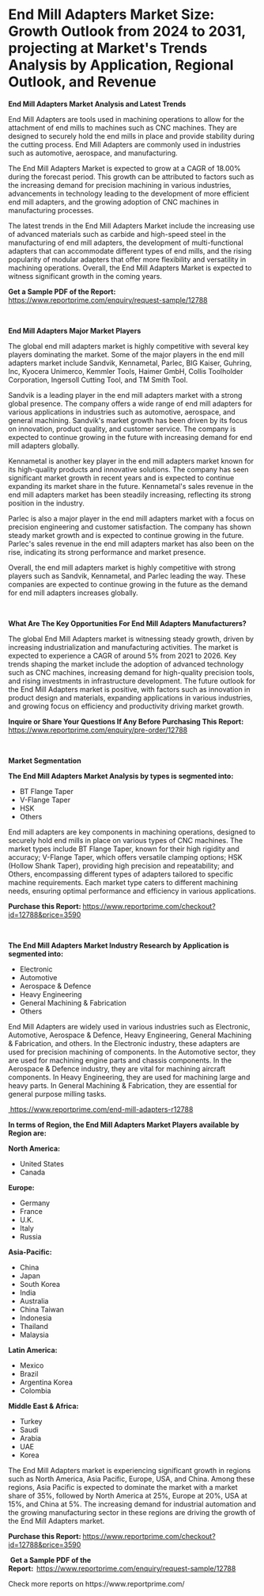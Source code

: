 <p><h1>End Mill Adapters Market Size: Growth Outlook from 2024 to 2031, projecting at Market's Trends Analysis by Application, Regional Outlook, and Revenue</h1></p><p><strong>End Mill Adapters Market Analysis and Latest Trends</strong></p>
<p><p>End Mill Adapters are tools used in machining operations to allow for the attachment of end mills to machines such as CNC machines. They are designed to securely hold the end mills in place and provide stability during the cutting process. End Mill Adapters are commonly used in industries such as automotive, aerospace, and manufacturing.</p><p>The End Mill Adapters Market is expected to grow at a CAGR of 18.00% during the forecast period. This growth can be attributed to factors such as the increasing demand for precision machining in various industries, advancements in technology leading to the development of more efficient end mill adapters, and the growing adoption of CNC machines in manufacturing processes.</p><p>The latest trends in the End Mill Adapters Market include the increasing use of advanced materials such as carbide and high-speed steel in the manufacturing of end mill adapters, the development of multi-functional adapters that can accommodate different types of end mills, and the rising popularity of modular adapters that offer more flexibility and versatility in machining operations. Overall, the End Mill Adapters Market is expected to witness significant growth in the coming years.</p></p>
<p><strong>Get a Sample PDF of the Report:&nbsp;</strong> <a href="https://www.reportprime.com/enquiry/request-sample/12788">https://www.reportprime.com/enquiry/request-sample/12788</a></p>
<p>&nbsp;</p>
<p><strong>End Mill Adapters Major Market Players</strong></p>
<p><p>The global end mill adapters market is highly competitive with several key players dominating the market. Some of the major players in the end mill adapters market include Sandvik, Kennametal, Parlec, BIG Kaiser, Guhring, Inc, Kyocera Unimerco, Kemmler Tools, Haimer GmbH, Collis Toolholder Corporation, Ingersoll Cutting Tool, and TM Smith Tool.</p><p>Sandvik is a leading player in the end mill adapters market with a strong global presence. The company offers a wide range of end mill adapters for various applications in industries such as automotive, aerospace, and general machining. Sandvik's market growth has been driven by its focus on innovation, product quality, and customer service. The company is expected to continue growing in the future with increasing demand for end mill adapters globally.</p><p>Kennametal is another key player in the end mill adapters market known for its high-quality products and innovative solutions. The company has seen significant market growth in recent years and is expected to continue expanding its market share in the future. Kennametal's sales revenue in the end mill adapters market has been steadily increasing, reflecting its strong position in the industry.</p><p>Parlec is also a major player in the end mill adapters market with a focus on precision engineering and customer satisfaction. The company has shown steady market growth and is expected to continue growing in the future. Parlec's sales revenue in the end mill adapters market has also been on the rise, indicating its strong performance and market presence.</p><p>Overall, the end mill adapters market is highly competitive with strong players such as Sandvik, Kennametal, and Parlec leading the way. These companies are expected to continue growing in the future as the demand for end mill adapters increases globally.</p></p>
<p>&nbsp;</p>
<p><strong>What Are The Key Opportunities For End Mill Adapters Manufacturers?</strong></p>
<p><p>The global End Mill Adapters market is witnessing steady growth, driven by increasing industrialization and manufacturing activities. The market is expected to experience a CAGR of around 5% from 2021 to 2026. Key trends shaping the market include the adoption of advanced technology such as CNC machines, increasing demand for high-quality precision tools, and rising investments in infrastructure development. The future outlook for the End Mill Adapters market is positive, with factors such as innovation in product design and materials, expanding applications in various industries, and growing focus on efficiency and productivity driving market growth.</p></p>
<p><strong>Inquire or Share Your Questions If Any Before Purchasing This Report:</strong> <a href="https://www.reportprime.com/enquiry/pre-order/12788">https://www.reportprime.com/enquiry/pre-order/12788</a></p>
<p>&nbsp;</p>
<p><strong>Market Segmentation</strong></p>
<p><strong>The End Mill Adapters Market Analysis by types is segmented into:</strong></p>
<p><ul><li>BT Flange Taper</li><li>V-Flange Taper</li><li>HSK</li><li>Others</li></ul></p>
<p><p>End mill adapters are key components in machining operations, designed to securely hold end mills in place on various types of CNC machines. The market types include BT Flange Taper, known for their high rigidity and accuracy; V-Flange Taper, which offers versatile clamping options; HSK (Hollow Shank Taper), providing high precision and repeatability; and Others, encompassing different types of adapters tailored to specific machine requirements. Each market type caters to different machining needs, ensuring optimal performance and efficiency in various applications.</p></p>
<p><strong>Purchase this Report:&nbsp;</strong><a href="https://www.reportprime.com/checkout?id=12788&price=3590">https://www.reportprime.com/checkout?id=12788&price=3590</a></p>
<p>&nbsp;</p>
<p><strong>The End Mill Adapters Market Industry Research by Application is segmented into:</strong></p>
<p><ul><li>Electronic</li><li>Automotive</li><li>Aerospace & Defence</li><li>Heavy Engineering</li><li>General Machining & Fabrication</li><li>Others</li></ul></p>
<p><p>End Mill Adapters are widely used in various industries such as Electronic, Automotive, Aerospace & Defence, Heavy Engineering, General Machining & Fabrication, and others. In the Electronic industry, these adapters are used for precision machining of components. In the Automotive sector, they are used for machining engine parts and chassis components. In the Aerospace & Defence industry, they are vital for machining aircraft components. In Heavy Engineering, they are used for machining large and heavy parts. In General Machining & Fabrication, they are essential for general purpose milling tasks.</p></p>
<p><a href="https://www.reportprime.com/end-mill-adapters-r12788">&nbsp;https://www.reportprime.com/end-mill-adapters-r12788</a></p>
<p><strong>In terms of Region, the End Mill Adapters Market Players available by Region are:</strong></p>
<p>
    <p> <strong> North America: </strong>
        <ul>
            <li>United States</li>
            <li>Canada</li>
        </ul>
        </p> 
    <p> <strong> Europe: </strong>
        <ul>
            <li>Germany</li>
            <li>France</li>
            <li>U.K.</li>
            <li>Italy</li>
            <li>Russia</li>
        </ul>
        </p> 
    <p> <strong> Asia-Pacific: </strong>
        <ul>
            <li>China</li>
            <li>Japan</li>
            <li>South Korea</li>
            <li>India</li>
            <li>Australia</li>
            <li>China Taiwan</li>
            <li>Indonesia</li>
            <li>Thailand</li>
            <li>Malaysia</li>
        </ul>
        </p> 
    <p> <strong> Latin America: </strong>
        <ul>
            <li>Mexico</li>
            <li>Brazil</li>
            <li>Argentina Korea</li>
            <li>Colombia</li>
        </ul>
        </p> 
    <p> <strong> Middle East & Africa: </strong>
        <ul>
            <li>Turkey</li>
            <li>Saudi</li>
            <li>Arabia</li>
            <li>UAE</li>
            <li>Korea</li>
        </ul>
    </p>
    </p>
<p><p>The End Mill Adapters market is experiencing significant growth in regions such as North America, Asia Pacific, Europe, USA, and China. Among these regions, Asia Pacific is expected to dominate the market with a market share of 35%, followed by North America at 25%, Europe at 20%, USA at 15%, and China at 5%. The increasing demand for industrial automation and the growing manufacturing sector in these regions are driving the growth of the End Mill Adapters market.</p></p>
<p><strong>Purchase this Report: </strong><a href="https://www.reportprime.com/checkout?id=12788&price=3590">https://www.reportprime.com/checkout?id=12788&price=3590</a></p>
<p>&nbsp;<strong>Get a Sample PDF of the Report:&nbsp;&nbsp;</strong><a href="https://www.reportprime.com/enquiry/request-sample/12788">https://www.reportprime.com/enquiry/request-sample/12788</a></p>
<p><strong></strong></p>
<p>Check more reports on https://www.reportprime.com/</p>